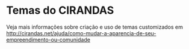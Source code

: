 Temas do CIRANDAS
=================

Veja mais informações sobre criação e uso de temas customizados em http://cirandas.net/ajuda/como-mudar-a-aparencia-de-seu-empreendimento-ou-comunidade
